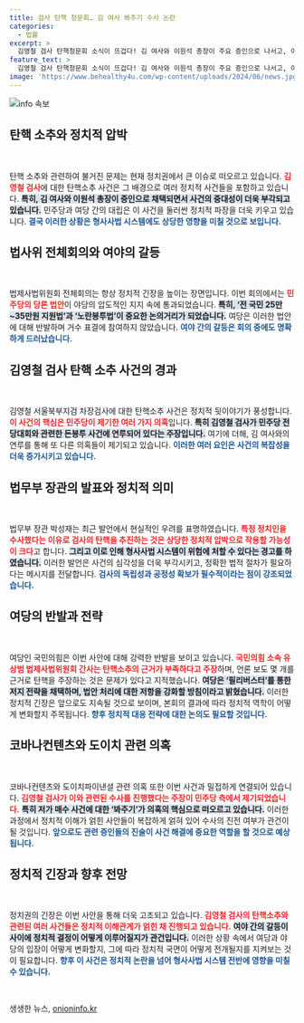 ```yaml
---
title: 검사 탄핵 청문회… 김 여사 봐주기 수사 논란
categories:
  - 법률
excerpt: >
  김영철 검사 탄핵청문회 소식이 뜨겁다! 김 여사와 이원석 총장이 주요 증인으로 나서고, 야당은 전 국민 지원법과 노란봉투법을 본회의에 상정하며 격돌 예정. 여당은 필리버스터로 저지하겠다고 반발 중! 클릭해서 더 알아보세요!
feature_text: >
  김영철 검사 탄핵청문회 소식이 뜨겁다! 김 여사와 이원석 총장이 주요 증인으로 나서고, 야당은 전 국민 지원법과 노란봉투법을 본회의에 상정하며 격돌 예정. 여당은 필리버스터로 저지하겠다고 반발 중! 클릭해서 더 알아보세요!
image: 'https://www.behealthy4u.com/wp-content/uploads/2024/06/news.jpg'
---
```


<p><img src="https://www.behealthy4u.com/wp-content/uploads/2024/06/news.jpg" alt="info 속보" /></p>

<h2 data-ke-size="size26">탄핵 소추와 정치적 압박</h2>

<p data-ke-size="size16">&nbsp;</p>

<p>탄핵 소추와 관련하여 불거진 문제는 현재 정치권에서 큰 이슈로 떠오르고 있습니다. <b><span style="color: #ee2323;">김영철 검사</span></b>에 대한 탄핵소추 사건은 그 배경으로 여러 정치적 사건들을 포함하고 있습니다. <b><span style="background-color: #21538527;">특히, 김 여사와 이원석 총장이 증인으로 채택되면서 사건의 중대성이 더욱 부각되고 있습니다.</span></b> 민주당과 여당 간의 대립은 이 사건을 둘러싼 정치적 파장을 더욱 키우고 있습니다. <b><span style="color: #1a5490;">결국 이러한 상황은 형사사법 시스템에도 상당한 영향을 미칠 것으로 보입니다.</span></b></p>

<h2 data-ke-size="size26">법사위 전체회의와 여야의 갈등</h2>

<p data-ke-size="size16">&nbsp;</p>

<p>법제사법위원회 전체회의는 항상 정치적 긴장을 높이는 장면입니다. 이번 회의에서는 <b><span style="color: #ee2323;">민주당의 당론 법안</span></b>이 야당의 압도적인 지지 속에 통과되었습니다. <b><span style="background-color: #21538527;">특히, ‘전 국민 25만~35만원 지원법’과 ‘노란봉투법’이 중요한 논의거리가 되었습니다.</span></b> 여당은 이러한 법안에 대해 반발하며 거수 표결에 참여하지 않았습니다. <b><span style="color: #1a5490;">여야 간의 갈등은 회의 중에도 명확하게 드러났습니다.</span></b></p>

<h2 data-ke-size="size26">김영철 검사 탄핵 소추 사건의 경과</h2>

<p data-ke-size="size16">&nbsp;</p>

<p>김영철 서울북부지검 차장검사에 대한 탄핵소추 사건은 정치적 뒷이야기가 풍성합니다. <b><span style="color: #ee2323;">이 사건의 핵심은 민주당이 제기한 여러 가지 의혹</span></b>입니다. <b><span style="background-color: #21538527;">특히 김영철 검사가 민주당 전당대회와 관련한 돈봉투 사건에 연루되어 있다는 주장입니다.</span></b> 여기에 더해, 김 여사와의 연루를 통해 또 다른 의혹들이 제기되고 있습니다. <b><span style="color: #1a5490;">이러한 여러 요인은 사건의 복잡성을 더욱 증가시키고 있습니다.</span></b></p>

<h2 data-ke-size="size26">법무부 장관의 발표와 정치적 의미</h2>

<p data-ke-size="size16">&nbsp;</p>

<p>법무부 장관 박성재는 최근 발언에서 현실적인 우려를 표명하였습니다. <b><span style="color: #ee2323;">특정 정치인을 수사했다는 이유로 검사의 탄핵을 추진하는 것은 상당한 정치적 압박으로 작용할 가능성이 크다</span></b>고 합니다. <b><span style="background-color: #21538527;">그리고 이로 인해 형사사법 시스템이 위험에 처할 수 있다는 경고를 하였습니다.</span></b> 이러한 발언은 사건의 심각성을 더욱 부각시키고, 정확한 법적 절차가 필요하다는 메시지를 전달합니다. <b><span style="color: #1a5490;">검사의 독립성과 공정성 확보가 필수적이라는 점이 강조되었습니다.</span></b></p>

<h2 data-ke-size="size26">여당의 반발과 전략</h2>

<p data-ke-size="size16">&nbsp;</p>

<p>여당인 국민의힘은 이번 사안에 대해 강력한 반발을 보이고 있습니다. <b><span style="color: #ee2323;">국민의힘 소속 유상범 법제사법위원회 간사는 탄핵소추의 근거가 부족하다고 주장</span></b>하며, 언론 보도 몇 개를 근거로 탄핵을 주장하는 것은 문제가 있다고 지적했습니다. <b><span style="background-color: #21538527;">여당은 ‘필리버스터’를 통한 저지 전략을 채택하며, 법안 처리에 대한 저항을 강화할 방침이라고 밝혔습니다.</span></b> 이러한 정치적 긴장은 앞으로도 지속될 것으로 보이며, 본회의 결과에 따라 정치적 역학이 어떻게 변화할지 주목됩니다. <b><span style="color: #1a5490;">향후 정치적 대응 전략에 대한 논의도 필요할 것입니다.</span></b></p>

<h2 data-ke-size="size26">코바나컨텐츠와 도이치 관련 의혹</h2>

<p data-ke-size="size16">&nbsp;</p>

<p>코바나컨텐츠와 도이치파이낸셜 관련 의혹 또한 이번 사건과 밀접하게 연결되어 있습니다. <b><span style="color: #ee2323;">김영철 검사가 이와 관련된 수사를 진행했다는 주장이 민주당 측에서 제기되었습니다.</span></b> <b><span style="background-color: #21538527;">특히 저가 매수 사건에 대한 ‘봐주기’가 의혹의 핵심으로 떠오르고 있습니다.</span></b> 이러한 과정에서 정치적 이해가 얽힌 사안들이 복잡하게 얽혀 있어 수사의 진전 여부가 관건이 될 것입니다. <b><span style="color: #1a5490;">앞으로도 관련 증인들의 진술이 사건 해결에 중요한 역할을 할 것으로 예상됩니다.</span></b></p>

<h2 data-ke-size="size26">정치적 긴장과 향후 전망</h2>

<p data-ke-size="size16">&nbsp;</p>

<p>정치권의 긴장은 이번 사안을 통해 더욱 고조되고 있습니다. <b><span style="color: #ee2323;">김영철 검사의 탄핵소추와 관련된 여러 사건들은 정치적 이해관계가 얽힌 채 진행되고 있습니다.</span></b> <b><span style="background-color: #21538527;">여야 간의 갈등이 사이에 정치적 결정이 어떻게 이루어질지가 관건입니다.</span></b> 이러한 상황 속에서 여당과 야당의 입장이 어떻게 변화할지, 그에 따라 정치적 국면이 어떻게 전개될지를 지켜보는 것이 필요합니다. <b><span style="color: #1a5490;">향후 이 사건은 정치적 논란을 넘어 형사사법 시스템 전반에 영향을 미칠 수 있습니다.</span></b></p>

<p data-ke-size="size16">&nbsp;</p>
생생한 뉴스, <a href="https://onioninfo.kr" rel="dofollow">onioninfo.kr</a>


